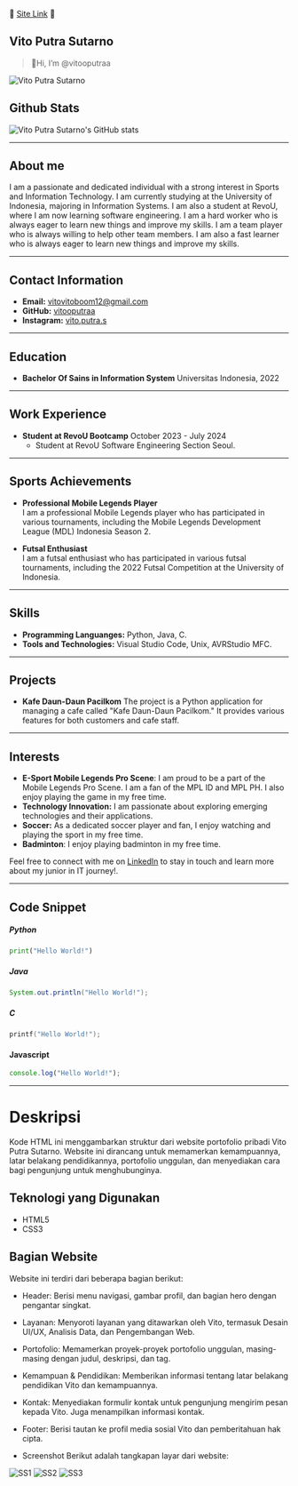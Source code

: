 👋 [Site Link](http://vitoputra.site) 👋

## Vito Putra Sutarno

> 👋Hi, I’m @vitooputraa

![Vito Putra Sutarno](assets/3x4.jpg)

## Github Stats

![Vito Putra Sutarno's GitHub stats](https://github-readme-stats.vercel.app/api?username=vitooputraa&show_icons=true&theme=radical)

---

## About me

I am a passionate and dedicated individual with a strong interest in Sports and Information Technology. I am currently studying at the University of Indonesia, majoring in Information Systems. I am also a student at RevoU, where I am now learning software engineering. I am a hard worker who is always eager to learn new things and improve my skills. I am a team player who is always willing to help other team members. I am also a fast learner who is always eager to learn new things and improve my skills.

---

## Contact Information

- **Email:** vitovitoboom12@gmail.com 
- **GitHub:** [vitooputraa](https://github.com/vitooputraa)
- **Instagram:** [vito.putra.s](https://instagram.com/vito.putra.s)


---

## Education

- **Bachelor Of Sains in Information System**
  Universitas Indonesia, 2022

---

## Work Experience

- **Student at RevoU Bootcamp**
  October 2023 - July 2024
  - Student at RevoU Software Engineering Section Seoul.

---

## Sports Achievements

- **Professional Mobile Legends Player**  
  I am a professional Mobile Legends player who has participated in various tournaments, including the Mobile Legends Development League (MDL) Indonesia Season 2.

- **Futsal Enthusiast**  
  I am a futsal enthusiast who has participated in various futsal tournaments, including the 2022 Futsal Competition at the University of Indonesia.

---

## Skills
 
- **Programming Languanges:** Python, Java, C.
- **Tools and Technologies:** Visual Studio Code, Unix, AVRStudio MFC. 

---

## Projects

- **Kafe Daun-Daun Pacilkom**
  The project is a Python application for managing a cafe called "Kafe Daun-Daun Pacilkom." It provides various features for both customers and cafe staff.

---

## Interests

- **E-Sport Mobile Legends Pro Scene**: I am proud to be a part of the Mobile Legends Pro Scene. I am a fan of the MPL ID and MPL PH. I also enjoy playing the game in my free time.
- **Technology Innovation:** I am passionate about exploring emerging technologies and their applications.
- **Soccer:** As a dedicated soccer player and fan, I enjoy watching and playing the sport in my free time.
- **Badminton**: I enjoy playing badminton in my free time.

Feel free to connect with me on [LinkedIn](https://www.linkedin.com/in/vitoputrasutarno/) to stay in touch and learn more about my junior in IT journey!.

---

## Code Snippet

##### Python
```python
print("Hello World!")
```

##### Java
```java
System.out.println("Hello World!");
```

##### C
```c
printf("Hello World!");
```

#### Javascript
```javascript
console.log("Hello World!");
```
---


# Deskripsi
Kode HTML ini menggambarkan struktur dari website portofolio pribadi Vito Putra Sutarno. Website ini dirancang untuk memamerkan kemampuannya, latar belakang pendidikannya, portofolio unggulan, dan menyediakan cara bagi pengunjung untuk menghubunginya.

## Teknologi yang Digunakan
- HTML5
- CSS3

## Bagian Website
Website ini terdiri dari beberapa bagian berikut:

- Header: Berisi menu navigasi, gambar profil, dan bagian hero dengan pengantar singkat.

- Layanan: Menyoroti layanan yang ditawarkan oleh Vito, termasuk Desain UI/UX, Analisis Data, dan Pengembangan Web.

- Portofolio: Memamerkan proyek-proyek portofolio unggulan, masing-masing dengan judul, deskripsi, dan tag.

- Kemampuan & Pendidikan: Memberikan informasi tentang latar belakang pendidikan Vito dan kemampuannya.

- Kontak: Menyediakan formulir kontak untuk pengunjung mengirim pesan kepada Vito. Juga menampilkan informasi kontak.

- Footer: Berisi tautan ke profil media sosial Vito dan pemberitahuan hak cipta.

- Screenshot
Berikut adalah tangkapan layar dari website:

![SS1](assets/SS1.jpg)
![SS2](assets/SS2.jpg)
![SS3](assets/SS3.jpg)